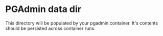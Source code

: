 # PGAdmin data dir

This directory will be populated by your pgadmin container.  It's contents should be persisted across container runs.

